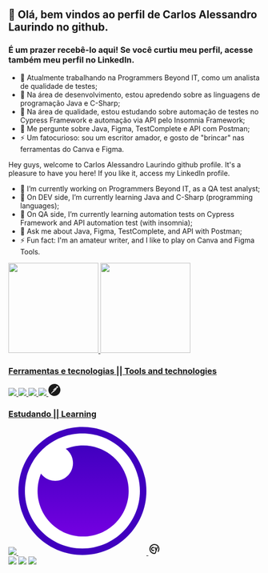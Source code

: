 ## 👋 Olá, bem vindos ao perfil de Carlos Alessandro Laurindo no github. 
### É um prazer recebê-lo aqui! Se você curtiu meu perfil, acesse também meu perfil no LinkedIn.

- 🔭 Atualmente trabalhando na Programmers Beyond IT, como um analista de qualidade de testes; 
- 🌱 Na área de desenvolvimento, estou apredendo sobre as linguagens de programação Java e C-Sharp;
- 🌱 Na área de qualidade, estou estudando sobre automação de testes no Cypress Framework e automação via API pelo Insomnia Framework;
- 💬 Me pergunte sobre Java, Figma, TestComplete e API com Postman;
- ⚡ Um fatocurioso: sou um escritor amador, e gosto de "brincar" nas ferramentas do Canva e Figma. 


Hey guys, welcome to Carlos Alessandro Laurindo github profile. 
It's a pleasure to have you here! If you like it, access my LinkedIn profile. 


- 🔭 I’m currently working on Programmers Beyond IT, as a QA test analyst; 
- 🌱 On DEV side, I’m currently learning Java and C-Sharp (programming languages);
- 🌱 On QA side, I’m currently learning automation tests on Cypress Framework and API automation test (with insomnia);
- 💬 Ask me about Java, Figma, TestComplete, and API with Postman;
- ⚡ Fun fact: I'm an amateur writer, and I like to play on Canva and Figma Tools. 

<div>
<a href="https://github.com/CarlosLaurindo1">
<img height="180em" src="https://github-readme-stats.vercel.app/api/top-langs/?username=CarlosLaurindo1&layout=compact&langs_count=7&theme=dracula"/>
<img height="180em" src="https://github-readme-stats.vercel.app/api?username=CarlosLaurindo1&show_icons=true&theme=dracula&include_all_commits=true&count_private=true"/>
</div>


### Ferramentas e tecnologias || Tools and technologies 

<img src="https://cdn.jsdelivr.net/gh/devicons/devicon/icons/java/java-original-wordmark.svg" />
<img src="https://static1.smartbear.co/smartbearbrand/media/images/logos/icons/tc_icon-clr.svg?ext=.svg" />
<img src="https://cdn.jsdelivr.net/gh/devicons/devicon/icons/canva/canva-original.svg" />
<img src="https://cdn.jsdelivr.net/gh/devicons/devicon/icons/figma/figma-original.svg" />
<svg xmlns="http://www.w3.org/2000/svg" width="24" height="24" viewBox="0 0 24 24"><path fill="currentColor" d="M13.527.099C6.955-.744.942 3.9.099 10.473c-.843 6.572 3.8 12.584 10.373 13.428c6.573.843 12.587-3.801 13.428-10.374C24.744 6.955 20.101.943 13.527.099zm2.471 7.485a.855.855 0 0 0-.593.25l-4.453 4.453l-.307-.307l-.643-.643c4.389-4.376 5.18-4.418 5.996-3.753zm-4.863 4.861l4.44-4.44a.62.62 0 1 1 .847.903l-4.699 4.125l-.588-.588zm.33.694l-1.1.238a.06.06 0 0 1-.067-.032a.06.06 0 0 1 .01-.073l.645-.645l.512.512zm-2.803-.459l1.172-1.172l.879.878l-1.979.426a.074.074 0 0 1-.085-.039a.072.072 0 0 1 .013-.093zm-3.646 6.058a.076.076 0 0 1-.069-.083a.077.077 0 0 1 .022-.046h.002l.946-.946l1.222 1.222l-2.123-.147zm2.425-1.256a.228.228 0 0 0-.117.256l.203.865a.125.125 0 0 1-.211.117h-.003l-.934-.934l-.294-.295l3.762-3.758l1.82-.393l.874.874c-1.255 1.102-2.971 2.201-5.1 3.268zm5.279-3.428h-.002l-.839-.839l4.699-4.125a.952.952 0 0 0 .119-.127c-.148 1.345-2.029 3.245-3.977 5.091zm3.657-6.46l-.003-.002a1.822 1.822 0 0 1 2.459-2.684l-1.61 1.613a.119.119 0 0 0 0 .169l1.247 1.247a1.817 1.817 0 0 1-2.093-.343zm2.578 0a1.714 1.714 0 0 1-.271.218h-.001l-1.207-1.207l1.533-1.533c.661.72.637 1.832-.054 2.522zm-.1-1.544a.143.143 0 0 0-.053.157a.416.416 0 0 1-.053.45a.14.14 0 0 0 .023.197a.141.141 0 0 0 .084.03a.14.14 0 0 0 .106-.05a.691.691 0 0 0 .087-.751a.138.138 0 0 0-.194-.033z"/></svg>

            
### Estudando || Learning

<img src="https://cdn.jsdelivr.net/gh/devicons/devicon/icons/csharp/csharp-original.svg" />
<svg xmlns="http://www.w3.org/2000/svg" width="256" height="256" viewBox="0 0 256 256"><defs><linearGradient id="logosInsomnia0" x1="50%" x2="50%" y1="100%" y2="0%"><stop offset="0%" stop-color="#7400E1"/><stop offset="100%" stop-color="#4000BF"/></linearGradient></defs><path fill="#FFF" d="M128 249.491c67.098 0 121.492-54.393 121.492-121.491S195.098 6.508 128 6.508C60.902 6.508 6.509 60.902 6.509 128c0 67.098 54.393 121.491 121.491 121.491Z"/><path fill="#4000BF" d="M128 0C57.308 0 0 57.308 0 128c0 70.693 57.308 128 128 128c70.693 0 128-57.307 128-128C256 57.308 198.693 0 128 0Zm0 13.017c63.503 0 114.983 51.48 114.983 114.983c0 63.503-51.48 114.983-114.983 114.983c-63.503 0-114.983-51.48-114.983-114.983c0-63.503 51.48-114.983 114.983-114.983Z"/><path fill="url(#logosInsomnia0)" d="M129.446 36.881c50.324 0 91.119 40.796 91.119 91.119s-40.795 91.118-91.12 91.118c-50.323 0-91.118-40.795-91.118-91.118c0-12.298 2.437-24.028 6.854-34.733c6.449 8.783 16.85 14.484 28.581 14.484c19.57 0 35.435-15.865 35.435-35.435c0-11.732-5.701-22.132-14.484-28.581c10.705-4.417 22.434-6.854 34.733-6.854Z"/></svg>
<svg xmlns="http://www.w3.org/2000/svg" width="24" height="24" viewBox="0 0 24 24"><g fill="none" stroke="currentColor" stroke-linecap="round" stroke-linejoin="round" stroke-width="2"><path d="M19.48 17.007A9 9 0 1 0 12 21a2.08 2.08 0 0 0 1.974-1.423L17.5 9m-4 0l2 6"/><path d="M10.764 9.411a3 3 0 1 0-.023 5.19"/></g></svg>
                        
          
<div>
<a href="https://instagram.com/carlos_laurindo" target="_blank"><img src="https://img.shields.io/badge/-Instagram-%23E4405F?style=for-the-badge&logo=instagram&logoColor=white" target="_blank"></a>
<a href = "mailto:carlos_laurindo@hotmail.com"><img src="https://img.shields.io/badge/Gmail-D14836?style=for-the-badge&logo=gmail&logoColor=white" target="_blank"></a>
<a href="https://www.linkedin.com/in/carlos-alessandro-laurindo-%F0%9F%8F%B3%EF%B8%8F%E2%80%8D%F0%9F%8C%88-3a4193161/" target="_blank"><img src="https://img.shields.io/badge/-LinkedIn-%230077B5?style=for-the-badge&logo=linkedin&logoColor=white" target="_blank"></a>   
</div>          
          
